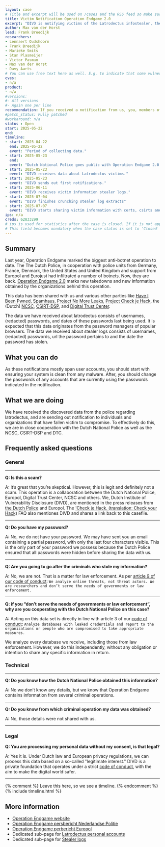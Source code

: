 ```yaml
---
layout: case
# Title and excerpt will be used on /cases and the RSS feed so make sure they reflect the case well
title: Victim Notification Operation Endgame 2.0
excerpt: "DIVD is notifying victims of the Latrodectus infostealer, the evolution of IcedID. We are notifying victims that where identified as a part of Operation Endgame 2.0. If you receive a notification, please read the instructions carefully."
author: Max van der Horst
lead: Frank Breedijk
researchers:
- Lennaert Oudshoorn
- Frank Breedijk
- Marieke Smits
- Stan Plasmeijer
- Victor Pasman
- Max van der Horst
- Davy Aarts
# You can use free text here as well. E.g. to indicate that some vulnerabilities don't have CVEs assigned (yet).
cves:
- n/a
product:
- n/a
#versions:
#- All versions
#- Again one per line
recommendation: If you received a notification from us, you, members of your organization or your customers had their password stolen or system infected by the Latradectus infostealer. Detailed recommendations are found below.
#patch_status: Fully patched
#workaround: n/a
status : Open
start: 2025-05-22
end:
timeline:
- start: 2025-04-22
  end: 2025-05-22
  event: "Period of collecting data."
- start: 2025-05-23
  end:
  event: "Dutch National Police goes public with Operation Endgame 2.0."
- start: 2025-05-23
  event: "DIVD receives data about Latrodectus victims."
- start: 2025-05-23
  event: "DIVD sends out first notifications."
- start: 2025-06-11
  event: "DIVD receives victim information stealer logs."
- start: 2025-07-04
  event: "DIVD finishes crunching stealer log extracts"
- start: 2025-07-07
  event: "DIVD starts sharing victim information with certs, csirts and security teams."
ips: n/a
creds: 62833299
# ips is used for statistics after the case is closed. If it is not applicable, you can set IPs to n/a (e.g. stolen credentials)
# This field becomes mandatory when the case status is set to 'Closed'
---
```

## Summary

Last year, Operation Endgame marked the biggest anti-botnet operation to date. The The Dutch Police, in cooperation with police units from Germany, France, Denmark, the United States and United Kingdom and support from Europol and Eurojust had infiltrated a number of botnets. Now, they are back. [Operation Endgame 2.0](https://www.politie.nl/nieuws/2025/mei/22/11-internationale-politiediensten-pakken-met-operation-endgame-door-in-bestrijding-ransomware.html) marks new takedowns and new information obtained by the organizations behind this operation.

This data has been shared with us and various other parties like [Have I Been Pwned](https://haveibeenpwned.com/), [Spamhaus](https://www.spamhaus.org/resource-hub/malware/operation-endgame-botnets-disrupted-after-international-action/), [Project No More Leaks](https://www.politie.nl/onderwerpen/no-more-leaks.html), [Project Check je Hack](https://www.politie.nl/informatie/checkjehack.html), the (Dutch) [NCSC](https://ncsc.nl),  [CSIRT-DSP](https://csirtdsp.nl/), and [Digital Trust Center](https://www.digitaltrustcenter.nl/).

The data we have received about latrodectus consists of usernames, (redacted) passwords, and dates of these passwords last being used. It is expected that this data originates from the password managers of popular browsers.
The data we received about stealer logs consists of usernames, (redacted) passwords, url the password pertains to and the date the password has stolen.

## What you can do

As these notifications mostly span user accounts, you should start with ensuring your system is clean from any malware. After, you should change the passwords of any accounts that are currently using the passwords indicated in the notification.

## What we are doing

We have received the discovered data from the police regarding latrodectus, and are sending out notification to individuals and organizations that have fallen victim to compromise. To effectively do this, we are in close cooperation with the Dutch National Police as well as the NCSC, CSIRT-DSP and DTC.

## Frequently asked questions

### General

---

**Q: Is this a scam?**

A: It’s great that you’re skeptical. However, this is legit and definitely not a scam. This operation is a collaboration between the Dutch National Police, Europol, Digital Trust Center, NCSC and others. We, Dutch Institute of Vulnerability Disclosure (DIVD), are mentioned in the press releases from [the Dutch Police](https://www.politie.nl/endgame) and Europol. The ['Check je Hack. (translation: Check your Hack)](https://www.politie.nl/informatie/veel-gestelde-vragen-over-check-je-hack.html) FAQ also mentiones DIVD and shares a link back to this casefile.

---

**Q: Do you have my password?**

A: No, we do not have your password.
We may have sent you an email containing a partial password, with only the last four characters visible. This is the only part of your password we possess because the Dutch Police ensured that all passwords were hidden before sharing the data with us.

---

**Q: Are you going to go after the criminals who stole my information?**

A: No, we are not. That is a matter for law enforcement. As per [article 9 of our code of conduct](https://www.divd.nl/code): `We analyze online threats, not threat actors. We are researchers and don’t serve the needs of governments or law enforcement.`

---

**Q: if you “don’t serve the needs of governments or law enforcement”, why are you cooperating with the Dutch National Police on this case?**


A: Acting on this data set is directly in line with article 3 of our [code of conduct](https://www.divd.nl/code): `Analyze databases with leaked credentials and report to the organizations or people who are compromised to take appropriate measures.`

We analyze every database we receive, including those from law enforcement. However, we do this independently, without any obligation or intention to share any specific information in return.



### Technical

---

**Q: Do you know how the Dutch National Police obtained this information?**

A: No we don’t know any details, but we know that Operation Endgame contains information from several criminal operations.

---

**Q:  Do you know from which criminal operation my data was obtained?**

A: No, those details were not shared with us.

---

### Legal

**Q: You are processing my personal data without my consent, is that legal?**

A: Yes it is. Under Dutch law and European privacy regulations, we can process this data based on a so-called "legitimate interest." DIVD is a private foundation that operates under a strict [code of conduct](https://www.divd.nl/code), with the aim to make the digital world safer.

---

{% comment %}  Leave this here, so we see a timeline. {% endcomment %}
{% include timeline.html %}


## More information
* [Operation Endgame website](https://www.operation-endgame.com)
* [Operation Endgame persbericht Nederlandse Politie](https://www.politie.nl/nieuws/2025/mei/22/11-internationale-politiediensten-pakken-met-operation-endgame-door-in-bestrijding-ransomware.html)
* [Operation Endgame perbericht Europol](https://www.europol.europa.eu/media-press/newsroom/news/operation-endgame-strikes-again-ransomware-kill-chain-broken-its-source)
* Dedicated sub-page for [Latrodectus personal accounts](/DIVD-2025-00018/personal-latrodectus-account/)
* Dedicated sub-page for [Stealer logs](/DIVD-2025-00018/organisation-stealer-logs/)
